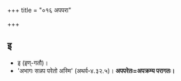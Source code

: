 +++
title = "०१६ अपपरा"

+++

## इ
- इ (इण्-गतौ)।
- 'अभागः सन्नप परेतो अस्मि' (अथर्व॰४.३२.५)। **अपपरेतः=अपक्रम्य परागतः।** 


